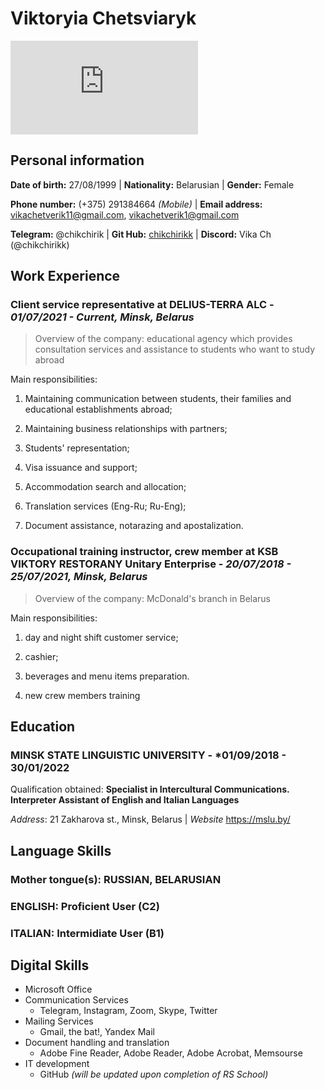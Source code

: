 #   Viktoryia Chetsviaryk

![](https://imageup.ru/img249/4409391/msg278854418-131742.jpg.html)

## Personal information

**Date of birth:** 27/08/1999 | **Nationality:** Belarusian | **Gender:** Female 

**Phone number:** (+375) 291384664 *(Mobile)* | **Email address:** <vikachetverik11@gmail.com>, <vikachetverik1@gmail.com> 

 **Telegram:** @chikchirik | **Git Hub:** [chikchirikk](https://github.com/chikchirikk) | **Discord:** Vika Ch (@chikchirikk)

## Work Experience

### Client service representative at DELIUS-TERRA ALC - *01/07/2021 - Current, Minsk, Belarus*

> Overview of the company: educational agency which provides consultation services and assistance to students who want to study abroad 

Main responsibilities:

1. Maintaining communication between students, their families and educational establishments abroad;

2. Maintaining business relationships with partners;

3. Students' representation;

4. Visa issuance and support;

5. Accommodation search and allocation;

6. Translation services (Eng-Ru; Ru-Eng);

7. Document assistance, notarazing and apostalization.

### Occupational training instructor, crew member at KSB VIKTORY RESTORANY Unitary Enterprise - *20/07/2018 - 25/07/2021, Minsk, Belarus*

> Overview of the company: McDonald's branch in Belarus

Main responsibilities:

1. day and night shift customer service;

2. cashier;

3. beverages and menu items preparation.

4. new crew members training

## Education

### MINSK STATE LINGUISTIC UNIVERSITY - *01/09/2018 - 30/01/2022

Qualification obtained: **Specialist in Intercultural Communications. Interpreter Assistant of English and Italian Languages**

*Address*: 21 Zakharova st., Minsk, Belarus | *Website* <https://mslu.by/>

## Language Skills

### Mother tongue(s): **RUSSIAN, BELARUSIAN**

### **ENGLISH**: Proficient User (C2)

### **ITALIAN**: Intermidiate User (B1)

## Digital Skills

* Microsoft Office
* Communication Services
    * Telegram, Instagram, Zoom, Skype, Twitter
* Mailing Services
    * Gmail, the bat!, Yandex Mail
* Document handling and translation
    * Adobe Fine Reader, Adobe Reader, Adobe Acrobat, Memsourse
* IT development
    * GitHub *(will be updated upon completion of RS School)*    
